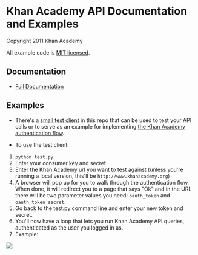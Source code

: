 # Khan Academy API Documentation and Examples

Copyright 2011 Khan Academy

All example code is [MIT licensed](http://en.wikipedia.org/wiki/MIT_License).

## Documentation

* [Full Documentation](https://github.com/kamens/khan-api/wiki)

## Examples

* There's a [small test client](https://github.com/kamens/khan-api/tree/master/examples/test_client ) in this repo that can be used to test your API calls or to serve as an example for implementing [the Khan Academy authentication flow](https://github.com/kamens/khan-api/wiki/Authentication).

* To use the test client:

1. `python test.py`
2. Enter your consumer key and secret
3. Enter the Khan Academy url you want to test against (unless you're running a local version, this'll be `http://www.khanacademy.org`)
4. A browser will pop up for you to walk through the authentication flow. When done, it will redirect you to a page that says "Ok" and in the URL there will be two parameter values you need: `oauth_token` and `oauth_token_secret`.
5. Go back to the test.py command line and enter your new token and secret.
6. You'll now have a loop that lets you run Khan Academy API queries, authenticated as the user you logged in as.
7. Example:

<img src="http://i.imgur.com/M5h4O.png"/>

